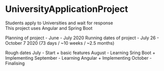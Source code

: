 # UniversityApplicationProject
Students apply to Universities and wait for response  
This project uses Angular and Spring Boot

Planning of project - June - July 2020
Running dates of project - July 26 - October 7 2020 (73 days / ~10 weeks / ~2.5 months)

Rough dates
July - Start + basic features
August - Learning Sring Boot + Implementing
September - Learning Angular + Implementing
October - Finalising
